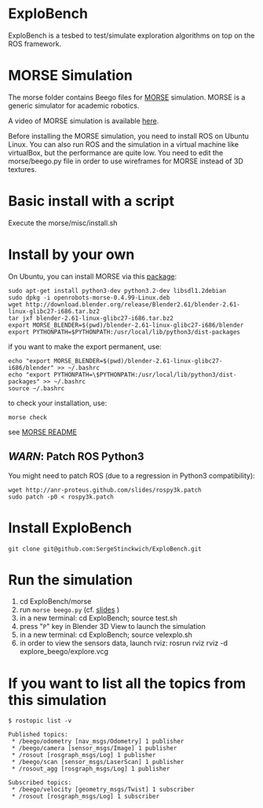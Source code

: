 ExploBench
==========

ExploBench is a tesbed to test/simulate exploration algorithms on top on the ROS framework.

MORSE Simulation
================

The morse folder contains Beego files for [MORSE](http://morse.openrobots.org/) 
simulation. MORSE is a generic simulator for academic robotics.

A video of MORSE simulation is available [here](http://youtube.com/embed/videoseries?list=PL289431A5B18BD997&rel=0&hd=1).

Before installing the MORSE simulation, you need to install ROS on Ubuntu Linux.
You can also run ROS and the simulation in a virtual machine like virtualBox, but the performance are quite low. You need to edit the morse/beego.py file in order to use wireframes for MORSE instead of 3D textures.

# Basic install with a script

Execute the morse/misc/install.sh

# Install by your own

On Ubuntu, you can install MORSE via this [package](http://dl.free.fr/vOrT45L7P):

    sudo apt-get install python3-dev python3.2-dev libsdl1.2debian 
    sudo dpkg -i openrobots-morse-0.4.99-Linux.deb
    wget http://download.blender.org/release/Blender2.61/blender-2.61-linux-glibc27-i686.tar.bz2
    tar jxf blender-2.61-linux-glibc27-i686.tar.bz2
    export MORSE_BLENDER=$(pwd)/blender-2.61-linux-glibc27-i686/blender
    export PYTHONPATH=$PYTHONPATH:/usr/local/lib/python3/dist-packages

if you want to make the export permanent, use:

    echo "export MORSE_BLENDER=$(pwd)/blender-2.61-linux-glibc27-i686/blender" >> ~/.bashrc
    echo "export PYTHONPATH=\$PYTHONPATH:/usr/local/lib/python3/dist-packages" >> ~/.bashrc
    source ~/.bashrc

to check your installation, use:

    morse check

see [MORSE README](https://github.com/laas/morse#readme)


_WARN_: Patch ROS Python3
-----------------------
You might need to patch ROS (due to a regression in Python3 compatibility):

    wget http://anr-proteus.github.com/slides/rospy3k.patch 
    sudo patch -p0 < rospy3k.patch

# Install ExploBench
    git clone git@github.com:SergeStinckwich/ExploBench.git

# Run the simulation
1. cd ExploBench/morse
2. run `morse beego.py` (cf. [slides](http://bit.ly/proteus2) )
3. in a new terminal: cd ExploBench; source test.sh
4. press "`P`" key in Blender 3D View to launch the simulation
5. in a new terminal: cd ExploBench; source velexplo.sh
6. in order to view the sensors data, launch rviz: rosrun rviz rviz -d explore_beego/explore.vcg

# If you want to list all the topics from this simulation

    $ rostopic list -v

    Published topics:
     * /beego/odometry [nav_msgs/Odometry] 1 publisher
     * /beego/camera [sensor_msgs/Image] 1 publisher
     * /rosout [rosgraph_msgs/Log] 1 publisher
     * /beego/scan [sensor_msgs/LaserScan] 1 publisher
     * /rosout_agg [rosgraph_msgs/Log] 1 publisher

    Subscribed topics:
     * /beego/velocity [geometry_msgs/Twist] 1 subscriber
     * /rosout [rosgraph_msgs/Log] 1 subscriber

